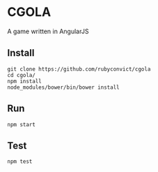 # CGOLA
A game written in AngularJS

## Install

```
git clone https://github.com/rubyconvict/cgola
cd cgola/
npm install
node_modules/bower/bin/bower install
```

## Run

```
npm start
```

## Test

```
npm test
```
